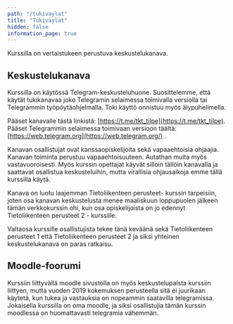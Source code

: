 ```yaml
---
path: "/tukivaylat"
title: "Tukiväylät"
hidden: false
information_page: true
---
```



Kurssilla on vertaistukeen perustuva keskustelukanava.

## Keskustelukanava

Kurssilla on käytössä Telegram-keskusteluhuone. Suosittelemme, että käytät tukikanavaa joko Telegramin selaimessa toimivalla versiolla tai Telegrammin työpöytäohjelmalla. Toki käyttö onnistuu myös älypuhelimella.

Pääset kanavalle tästä linkistä: [https://t.me/tkt_tilpe](https://t.me/tkt_tilpe). Pääset Telegrammin selaimessa toimivaan versioon täältä: [https://web.telegram.org](https://web.telegram.org/) .

Kanavan osallistujat ovat kanssaopiskelijoita sekä vapaaehtoisia ohjaajia. Kanavan toiminta perustuu vapaaehtoisuuteen. Autathan muita myös vastavuoroisesti. Myös kurssin opettajat käyvät silloin tällöin kanavalla ja saattavat osallistua keskusteluihin, mutta virallisia ohjausaikoja emme tällä kurssilla käytä.

Kanava on luotu laajemman Tietoliikenteen perusteet- kurssin tarpeisiin, joten osa kanavan keskustelusta menee maaliskuun loppupuolen jälkeen tämän verkkokurssin ohi, kun osa opiskelijoista on jo edennyt Tietoliikenteen perusteet 2 - kurssille. 

Valtaosa kurssille osallistujista tekee tänä keväänä sekä Tietoliikenteen perusteet 1 että Tietoliikenteen perusteet 2 ja siksi yhteinen keskustelukanava on paras ratkaisu.


## Moodle-foorumi

Kurssiin liittyvällä moodle sivustolla on myös keskustelupalsta kurssiin liittyen, mutta vuoden 2019 kokemuksen perusteella sitä ei juurikaan käytetä, kun tukea ja vastauksia on nopeammin saatavilla telegramissa. Jokaisella kurssilla on oma moodle, ja siksi osallistujia tämän kurssin moodlessa on huomattavasti telegramia vähemmän.

